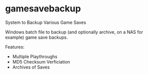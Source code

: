 # gamesavebackup
System to Backup Various Game Saves

Windows batch file to backup (and optionally archive, on a NAS for example) game save backups.

Features:
* Multiple Playthroughs
* MD5 Checksum Verficiation
* Archives of Saves


